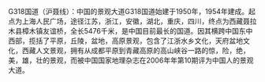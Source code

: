 G318国道（沪聂线）：中国的景观大道G318国道始建于1950年，1954年建成。起点为上海人民广场，途径江苏，浙江，安徽，湖北，重庆，四川，终点为西藏聂拉木县樟木镇友谊桥，全长5476千米，是中国目前最长的国道。因其横跨中国东中西部，揽括了平原，丘陵，盆地，高原景观，包含了江浙水乡文化，天府盆地文化，西藏人文景观，拥有从成都平原到青藏高原的高山峡谷一路的惊，险，绝，美，雄，壮的景观，而被中国国家地理杂志在2006年年第10期评为中国人的景观大道。
